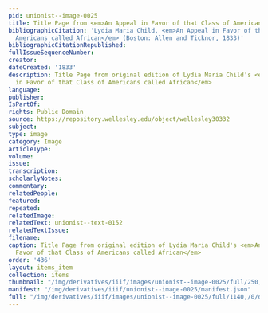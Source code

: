 ```yaml
---
pid: unionist--image-0025
title: Title Page from <em>An Appeal in Favor of that Class of Americans called African</em>
bibliographicCitation: 'Lydia Maria Child, <em>An Appeal in Favor of that Class of
  Americans called African</em> (Boston: Allen and Ticknor, 1833)'
bibliographicCitationRepublished: 
fullIssueSequenceNumber: 
creator: 
dateCreated: '1833'
description: Title Page from original edition of Lydia Maria Child's <em>An Appeal
  in Favor of that Class of Americans called African</em>
language: 
publisher: 
IsPartOf: 
rights: Public Domain
source: https://repository.wellesley.edu/object/wellesley30332
subject: 
type: image
category: Image
articleType: 
volume: 
issue: 
transcription: 
scholarlyNotes: 
commentary: 
relatedPeople: 
featured: 
repeated: 
relatedImage: 
relatedText: unionist--text-0152
relatedTextIssue: 
filename: 
caption: Title Page from original edition of Lydia Maria Child's <em>An Appeal in
  Favor of that Class of Americans called African</em>
order: '436'
layout: items_item
collection: items
thumbnail: "/img/derivatives/iiif/images/unionist--image-0025/full/250,/0/default.jpg"
manifest: "/img/derivatives/iiif/unionist--image-0025/manifest.json"
full: "/img/derivatives/iiif/images/unionist--image-0025/full/1140,/0/default.jpg"
---
```

